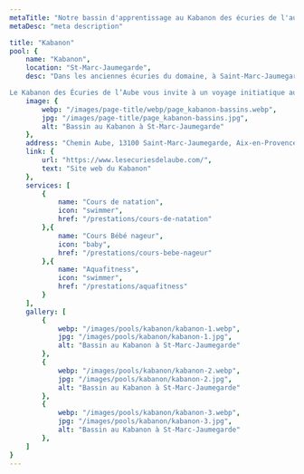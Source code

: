 ```yaml
---
metaTitle: "Notre bassin d'apprentissage au Kabanon des écuries de l'aube"
metaDesc: "meta description"

title: "Kabanon"
pool: {
	name: "Kabanon",
	location: "St-Marc-Jaumegarde",
	desc: "Dans les anciennes écuries du domaine, à Saint-Marc-Jaumegarde, s’est installé le restaurant traditionnel et sa cuisine du terroir.

Le Kabanon des Écuries de l’Aube vous invite à un voyage initiatique aux saveurs de la Provence. Tout près d’Aix-en-Provence, profitez d’un cadre propice à la détente pour vous adonner à de nombreuses activités : deux piscines, terrain de tennis, terrain de beach-volley et terrain de pétanque, nombreuses balades autour du domaine, etc.",
	image: {
		webp: "/images/page-title/webp/page_kabanon-bassins.webp",
		jpg: "/images/page-title/page_kabanon-bassins.jpg",
		alt: "Bassin au Kabanon à St-Marc-Jaumegarde"
	},
	address: "Chemin Aube, 13100 Saint-Marc-Jaumegarde, Aix-en-Provence France",
	link: {
		url: "https://www.lesecuriesdelaube.com/",
		text: "Site web du Kabanon"
	},
	services: [
		{
			name: "Cours de natation",
			icon: "swimmer",
			href: "/prestations/cours-de-natation"
		},{
			name: "Cours Bébé nageur",
			icon: "baby",
			href: "/prestations/cours-bebe-nageur"
		},{
			name: "Aquafitness",
			icon: "swimmer",
			href: "/prestations/aquafitness"
		}
	],
	gallery: [
		{
			webp: "/images/pools/kabanon/kabanon-1.webp",
			jpg: "/images/pools/kabanon/kabanon-1.jpg",
			alt: "Bassin au Kabanon à St-Marc-Jaumegarde"
		},
		{
			webp: "/images/pools/kabanon/kabanon-2.webp",
			jpg: "/images/pools/kabanon/kabanon-2.jpg",
			alt: "Bassin au Kabanon à St-Marc-Jaumegarde"
		},
		{
			webp: "/images/pools/kabanon/kabanon-3.webp",
			jpg: "/images/pools/kabanon/kabanon-3.jpg",
			alt: "Bassin au Kabanon à St-Marc-Jaumegarde"
		},
	]
}
---
```

